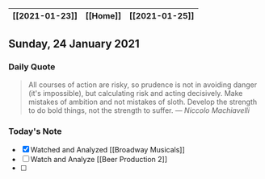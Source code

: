 | [[2021-01-23]] | [[Home]] | [[2021-01-25]] |
| :------------: | :------: | :------------: |

## Sunday, 24 January 2021

### Daily Quote
> All courses of action are risky, so prudence is not in avoiding danger (it's impossible), but calculating risk and acting decisively. Make mistakes of ambition and not mistakes of sloth. Develop the strength to do bold things, not the strength to suffer.
> &mdash; <cite>Niccolo Machiavelli</cite>

### Today's Note

- [x] Watched and Analyzed [[Broadway Musicals]]
- [ ] Watch and Analyze [[Beer Production 2]]  
- [ ] 